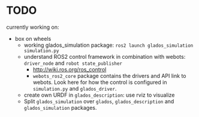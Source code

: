 # TODO
currently working on:
- box on wheels
    - working glados_simulation package: `ros2 launch glados_simulation simulation.py`
    - understand ROS2 control framework in combination with webots: `driver_node` and `robot state_publisher`
        - http://wiki.ros.org/ros_control
        - `webots_ros2_core` package contains the drivers and API link to webots. Look here for how the control is configured in `simulation.py` and `glados_driver`.
    - create own URDF in `glados_description`: use rviz to visualize
    - Split `glados_simulation` over `glados`, `glados_description` and `glados_simulation` packages.